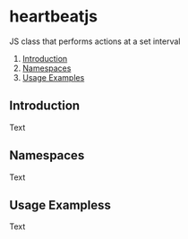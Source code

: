 heartbeatjs
===========

JS class that performs actions at a set interval

1. [Introduction](#introduction)
2. [Namespaces](#namespaces)
3. [Usage Examples](#usageexamples)
 
Introduction
------------
Text

Namespaces
----------
Text

Usage Exampless
---------------
Text
